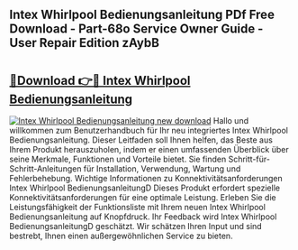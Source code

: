 ## Intex Whirlpool Bedienungsanleitung PDf Free Download - Part-68o Service Owner Guide - User Repair Edition zAybB

# <h2><a href="http://df1sd5.blite.top/?on=Intex+Whirlpool+Bedienungsanleitung">🔗Download 👉🔴 Intex Whirlpool Bedienungsanleitung</a></h2>

[![Intex Whirlpool Bedienungsanleitung new download](https://i.imgur.com/lujVjoI.png)](http://df1sd5.blite.top/?on=Intex+Whirlpool+Bedienungsanleitung)
Hallo und willkommen zum Benutzerhandbuch für Ihr neu integriertes Intex Whirlpool Bedienungsanleitung. Dieser Leitfaden soll Ihnen helfen, das Beste aus Ihrem Produkt herauszuholen, indem er einen umfassenden Überblick über seine Merkmale, Funktionen und Vorteile bietet. Sie finden Schritt-für-Schritt-Anleitungen für Installation, Verwendung, Wartung und Fehlerbehebung. Wichtige Informationen zu Konnektivitätsanforderungen Intex Whirlpool BedienungsanleitungD Dieses Produkt erfordert spezielle Konnektivitätsanforderungen für eine optimale Leistung. Erleben Sie die Leistungsfähigkeit der Funktionsliste mit Ihrem neuen Intex Whirlpool Bedienungsanleitung auf Knopfdruck. Ihr Feedback wird Intex Whirlpool BedienungsanleitungD geschätzt. Wir schätzen Ihren Input und sind bestrebt, Ihnen einen außergewöhnlichen Service zu bieten.
